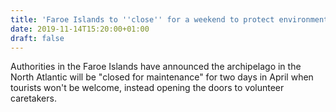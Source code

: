 ```yaml
---
title: 'Faroe Islands to ''close'' for a weekend to protect environment'
date: 2019-11-14T15:20:00+01:00
draft: false
---
```


Authorities in the Faroe Islands have announced the archipelago in the North Atlantic will be "closed for maintenance" for two days in April when tourists won't be welcome, instead opening the doors to volunteer caretakers.